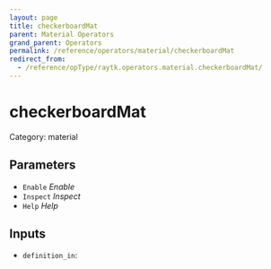 ```yaml
---
layout: page
title: checkerboardMat
parent: Material Operators
grand_parent: Operators
permalink: /reference/operators/material/checkerboardMat
redirect_from:
  - /reference/opType/raytk.operators.material.checkerboardMat/
---
```


# checkerboardMat

Category: material



## Parameters

* `Enable` *Enable*
* `Inspect` *Inspect*
* `Help` *Help*

## Inputs

* `definition_in`: 